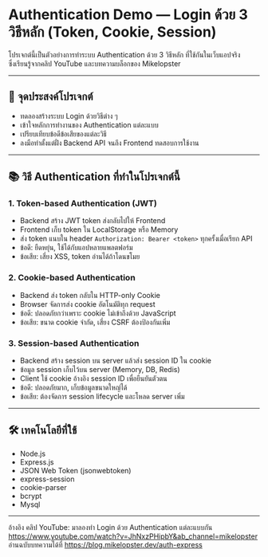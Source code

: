 # Authentication Demo — Login ด้วย 3 วิธีหลัก (Token, Cookie, Session)

โปรเจกต์นี้เป็นตัวอย่างการทำระบบ Authentication ด้วย 3 วิธีหลัก ที่ใช้กันในเว็บแอปจริง  
ซึ่งเรียนรู้จากคลิป YouTube และบทความบล็อกของ Mikelopster

---

## 🎯 จุดประสงค์โปรเจกต์

- ทดลองสร้างระบบ Login ด้วยวิธีต่าง ๆ  
- เข้าใจหลักการทำงานของ Authentication แต่ละแบบ  
- เปรียบเทียบข้อดีข้อเสียของแต่ละวิธี  
- ลงมือทำตั้งแต่ฝั่ง Backend API จนถึง Frontend ทดสอบการใช้งาน

---

## 📚 วิธี Authentication ที่ทำในโปรเจกต์นี้

### 1. Token-based Authentication (JWT)

- Backend สร้าง JWT token ส่งกลับไปให้ Frontend  
- Frontend เก็บ token ใน LocalStorage หรือ Memory  
- ส่ง token แนบใน header `Authorization: Bearer <token>` ทุกครั้งเมื่อเรียก API  
- ข้อดี: ยืดหยุ่น, ใช้ได้กับแอปหลายแพลตฟอร์ม  
- ข้อเสีย: เสี่ยง XSS, token อ่านได้ถ้าโดนขโมย

### 2. Cookie-based Authentication

- Backend ส่ง token กลับใน HTTP-only Cookie  
- Browser จัดการส่ง cookie อัตโนมัติทุก request  
- ข้อดี: ปลอดภัยกว่าเพราะ cookie ไม่เข้าถึงด้วย JavaScript  
- ข้อเสีย: ขนาด cookie จำกัด, เสี่ยง CSRF ต้องป้องกันเพิ่ม

### 3. Session-based Authentication

- Backend สร้าง session บน server แล้วส่ง session ID ใน cookie  
- ข้อมูล session เก็บไว้บน server (Memory, DB, Redis)  
- Client ใช้ cookie อ้างอิง session ID เพื่อยืนยันตัวตน  
- ข้อดี: ปลอดภัยมาก, เก็บข้อมูลขนาดใหญ่ได้  
- ข้อเสีย: ต้องจัดการ session lifecycle และโหลด server เพิ่ม

---

## 🛠 เทคโนโลยีที่ใช้

- Node.js  
- Express.js  
- JSON Web Token (jsonwebtoken)  
- express-session  
- cookie-parser  
- bcrypt   
- Mysql

---
อ้างอิง
คลิป YouTube: มาลองทำ Login ด้วย Authentication แต่ละแบบกัน
https://www.youtube.com/watch?v=JhNxzPHipbY&ab_channel=mikelopster
อ่านฉบับบทความได้ที่
https://blog.mikelopster.dev/auth-express

